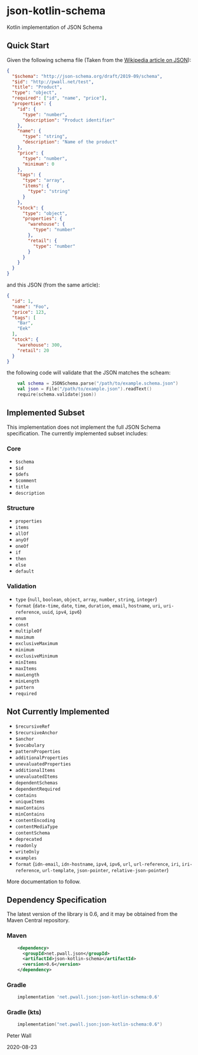 # json-kotlin-schema

Kotlin implementation of JSON Schema

## Quick Start

Given the following schema file (Taken from the [Wikipedia article on JSON](https://en.wikipedia.org/wiki/JSON)):
```json
{
  "$schema": "http://json-schema.org/draft/2019-09/schema",
  "$id": "http://pwall.net/test",
  "title": "Product",
  "type": "object",
  "required": ["id", "name", "price"],
  "properties": {
    "id": {
      "type": "number",
      "description": "Product identifier"
    },
    "name": {
      "type": "string",
      "description": "Name of the product"
    },
    "price": {
      "type": "number",
      "minimum": 0
    },
    "tags": {
      "type": "array",
      "items": {
        "type": "string"
      }
    },
    "stock": {
      "type": "object",
      "properties": {
        "warehouse": {
          "type": "number"
        },
        "retail": {
          "type": "number"
        }
      }
    }
  }
}
```
and this JSON (from the same article):
```json
{
  "id": 1,
  "name": "Foo",
  "price": 123,
  "tags": [
    "Bar",
    "Eek"
  ],
  "stock": {
    "warehouse": 300,
    "retail": 20
  }
}
```
the following code will validate that the JSON matches the scheam:
```kotlin
    val schema = JSONSchema.parse("/path/to/example.schema.json")
    val json = File("/path/to/example.json").readText()
    require(schema.validate(json))
```

## Implemented Subset

This implementation does not implement the full JSON Schema specification.
The currently implemented subset includes:

### Core

- `$schema`
- `$id`
- `$defs`
- `$comment`
- `title`
- `description`

### Structure

- `properties`
- `items`
- `allOf`
- `anyOf`
- `oneOf`
- `if`
- `then`
- `else`
- `default`

### Validation

- `type` (`null`, `boolean`, `object`, `array`, `number`, `string`, `integer`)
- `format` (`date-time`, `date`, `time`, `duration`, `email`, `hostname`, `uri`, `uri-reference`, `uuid`, `ipv4`,
`ipv6`)
- `enum`
- `const`
- `multipleOf`
- `maximum`
- `exclusiveMaximum`
- `minimum`
- `exclusiveMinimum`
- `minItems`
- `maxItems`
- `maxLength`
- `minLength`
- `pattern`
- `required`

## Not Currently Implemented

- `$recursiveRef`
- `$recursiveAnchor`
- `$anchor`
- `$vocabulary`
- `patternProperties`
- `additionalProperties`
- `unevaluatedProperties`
- `additionalItems`
- `unevaluatedItems`
- `dependentSchemas`
- `dependentRequired`
- `contains`
- `uniqueItems`
- `maxContains`
- `minContains`
- `contentEncoding`
- `contentMediaType`
- `contentSchema`
- `deprecated`
- `readonly`
- `writeOnly`
- `examples`
- `format` (`idn-email`, `idn-hostname`, `ipv4`, `ipv6`, `url`, `url-reference`, `iri`, `iri-reference`, `url-template`,
`json-pointer`, `relative-json-pointer`)

More documentation to follow.

## Dependency Specification

The latest version of the library is 0.6, and it may be obtained from the Maven Central repository.

### Maven
```xml
    <dependency>
      <groupId>net.pwall.json</groupId>
      <artifactId>json-kotlin-schema</artifactId>
      <version>0.6</version>
    </dependency>
```
### Gradle
```groovy
    implementation 'net.pwall.json:json-kotlin-schema:0.6'
```
### Gradle (kts)
```kotlin
    implementation("net.pwall.json:json-kotlin-schema:0.6")
```

Peter Wall

2020-08-23
